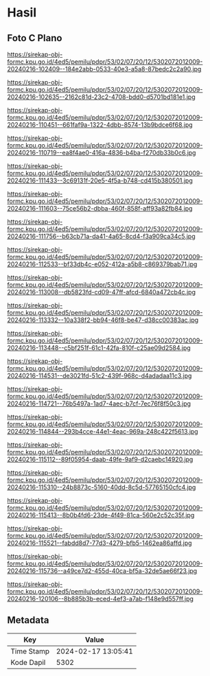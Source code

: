 # Hasil

## Foto C Plano

https://sirekap-obj-formc.kpu.go.id/4ed5/pemilu/pdpr/53/02/07/20/12/5302072012009-20240216-102409--184e2abb-0533-40e3-a5a8-87bedc2c2a90.jpg

https://sirekap-obj-formc.kpu.go.id/4ed5/pemilu/pdpr/53/02/07/20/12/5302072012009-20240216-102635--2162c81d-23c2-4708-bdd0-d5701bd181e1.jpg

https://sirekap-obj-formc.kpu.go.id/4ed5/pemilu/pdpr/53/02/07/20/12/5302072012009-20240216-110451--661faf9a-1322-4dbb-8574-13b9bdce6f68.jpg

https://sirekap-obj-formc.kpu.go.id/4ed5/pemilu/pdpr/53/02/07/20/12/5302072012009-20240216-110719--ea8f4ae0-416a-4836-b4ba-f270db33b0c6.jpg

https://sirekap-obj-formc.kpu.go.id/4ed5/pemilu/pdpr/53/02/07/20/12/5302072012009-20240216-111433--3c69131f-20e5-4f5a-b748-cd415b380501.jpg

https://sirekap-obj-formc.kpu.go.id/4ed5/pemilu/pdpr/53/02/07/20/12/5302072012009-20240216-111603--75ce56b2-dbba-460f-858f-aff93a82fb84.jpg

https://sirekap-obj-formc.kpu.go.id/4ed5/pemilu/pdpr/53/02/07/20/12/5302072012009-20240216-111756--b63cb71a-da41-4a65-8cd4-f3a909ca34c5.jpg

https://sirekap-obj-formc.kpu.go.id/4ed5/pemilu/pdpr/53/02/07/20/12/5302072012009-20240216-112533--bf33db4c-e052-412a-a5b8-c869379bab71.jpg

https://sirekap-obj-formc.kpu.go.id/4ed5/pemilu/pdpr/53/02/07/20/12/5302072012009-20240216-113008--db5823fd-cd09-47ff-afcd-6840a472cb4c.jpg

https://sirekap-obj-formc.kpu.go.id/4ed5/pemilu/pdpr/53/02/07/20/12/5302072012009-20240216-113332--10a338f2-bb94-46f8-be47-d38cc00383ac.jpg

https://sirekap-obj-formc.kpu.go.id/4ed5/pemilu/pdpr/53/02/07/20/12/5302072012009-20240216-113448--c5bf251f-61c1-42fa-810f-c25ae09d2584.jpg

https://sirekap-obj-formc.kpu.go.id/4ed5/pemilu/pdpr/53/02/07/20/12/5302072012009-20240216-114531--de3021fd-51c2-439f-968c-d4adadaa11c3.jpg

https://sirekap-obj-formc.kpu.go.id/4ed5/pemilu/pdpr/53/02/07/20/12/5302072012009-20240216-114721--76b5497a-1ad7-4aec-b7cf-7ec76f8f50c3.jpg

https://sirekap-obj-formc.kpu.go.id/4ed5/pemilu/pdpr/53/02/07/20/12/5302072012009-20240216-114844--293b4cce-44e1-4eac-969a-248c422f5613.jpg

https://sirekap-obj-formc.kpu.go.id/4ed5/pemilu/pdpr/53/02/07/20/12/5302072012009-20240216-115112--89f05954-daab-49fe-9af9-d2caebc14920.jpg

https://sirekap-obj-formc.kpu.go.id/4ed5/pemilu/pdpr/53/02/07/20/12/5302072012009-20240216-115310--24b8873c-5160-40dd-8c5d-57765150cfc4.jpg

https://sirekap-obj-formc.kpu.go.id/4ed5/pemilu/pdpr/53/02/07/20/12/5302072012009-20240216-115413--8b0b4fd6-23de-4f49-81ca-560e2c52c35f.jpg

https://sirekap-obj-formc.kpu.go.id/4ed5/pemilu/pdpr/53/02/07/20/12/5302072012009-20240216-115521--fabdd8d7-77d3-4279-bfb5-1462ea86affd.jpg

https://sirekap-obj-formc.kpu.go.id/4ed5/pemilu/pdpr/53/02/07/20/12/5302072012009-20240216-115736--a49ce7d2-455d-40ca-bf5a-32de5ae66f23.jpg

https://sirekap-obj-formc.kpu.go.id/4ed5/pemilu/pdpr/53/02/07/20/12/5302072012009-20240216-120106--8b885b3b-eced-4ef3-a7ab-f148e9d557ff.jpg


## Metadata

| Key        | Value               |
| ---------- | ------------------- |
| Time Stamp | 2024-02-17 13:05:41 |
| Kode Dapil | 5302                |



